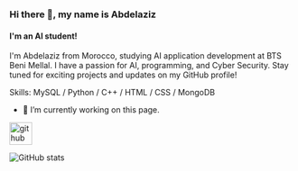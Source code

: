 ### Hi there 👋, my name is Abdelaziz
#### I'm an AI student!
I'm Abdelaziz from Morocco, studying AI application development at BTS Beni Mellal. I have a passion for AI, programming, and Cyber Security. Stay tuned for exciting projects and updates on my GitHub profile!

Skills: MySQL / Python / C++ / HTML / CSS / MongoDB 

- 🔭 I’m currently working on this page. 


[<img src='https://cdn.jsdelivr.net/npm/simple-icons@3.0.1/icons/github.svg' alt='github' height='40'>](https://github.com/Abdelaziz-Chatit)  

![GitHub stats](https://github-readme-stats.vercel.app/api?username=Abdelaziz-Chatit&show_icons=true)  

